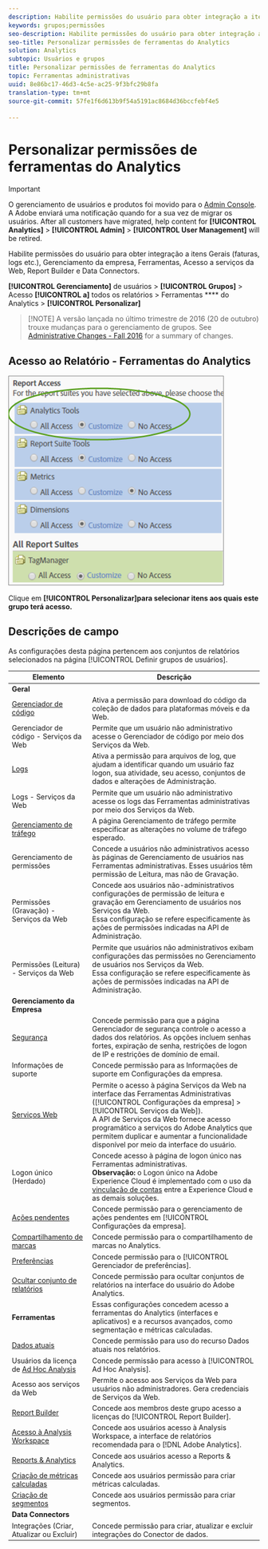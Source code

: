 ```yaml
---
description: Habilite permissões do usuário para obter integração a itens Gerais (faturas, logs etc.), Gerenciamento da empresa, Ferramentas, Acesso a serviços da Web, Report Builder e Data Connectors.
keywords: grupos;permissões
seo-description: Habilite permissões do usuário para obter integração a itens Gerais (faturas, logs etc.), Gerenciamento da empresa, Ferramentas, Acesso a serviços da Web, Report Builder e Data Connectors.
seo-title: Personalizar permissões de ferramentas do Analytics
solution: Analytics
subtopic: Usuários e grupos
title: Personalizar permissões de ferramentas do Analytics
topic: Ferramentas administrativas
uuid: 8e86bc17-46d3-4c5e-ac25-9f3bfc29b8fa
translation-type: tm+mt
source-git-commit: 57fe1f6d613b9f54a5191ac8684d36bccfebf4e5

---
```



# Personalizar permissões de ferramentas do Analytics

>[!IMPORTANT]
>
>O gerenciamento de usuários e produtos foi movido para o [Admin Console](https://helpx.adobe.com/enterprise/using/admin-console.html). A Adobe enviará uma notificação quando for a sua vez de migrar os usuários. After all customers have migrated, help content for **[!UICONTROL Analytics]** &gt; **[!UICONTROL Admin]** &gt; **[!UICONTROL User Management]** will be retired.

Habilite permissões do usuário para obter integração a itens Gerais (faturas, logs etc.), Gerenciamento da empresa, Ferramentas, Acesso a serviços da Web, Report Builder e Data Connectors.

**[!UICONTROL Gerenciamento]** de usuários &gt; **[!UICONTROL Grupos]** &gt; Acesso **[!UICONTROL a]** todos os relatórios &gt; Ferramentas **** do Analytics &gt; **[!UICONTROL Personalizar]**

> [!NOTE] A versão lançada no último trimestre de 2016 (20 de outubro) trouxe mudanças para o gerenciamento de grupos. See [Administrative Changes - Fall 2016](/help/admin/user-management2/c-user-management/permissions-changes.md) for a summary of changes.

## Acesso ao Relatório - Ferramentas do Analytics

![](assets/report-access-analytics-tools.png)

Clique em **[!UICONTROL Personalizar]para selecionar itens aos quais este grupo terá acesso.**

## Descrições de campo

As configurações desta página pertencem aos conjuntos de relatórios selecionados na página [!UICONTROL Definir grupos de usuários].

| Elemento | Descrição |
|--- |--- |
| **Geral** |  |
| [Gerenciador de código](/help/admin/admin/code-manager-admin.md) | Ativa a permissão para download do código da coleção de dados para plataformas móveis e da Web. |
| Gerenciador de código - Serviços da Web | Permite que um usuário não administrativo acesse o Gerenciador de código por meio dos Serviços da Web. |
| [Logs](/help/admin/admin/logs.md) | Ativa a permissão para arquivos de log, que ajudam a identificar quando um usuário faz logon, sua atividade, seu acesso, conjuntos de dados e alterações de Administração. |
| Logs - Serviços da Web | Permite que um usuário não administrativo acesse os logs das Ferramentas administrativas por meio dos Serviços da Web. |
| [Gerenciamento de tráfego](/help/admin/c-traffic-management/traffic-management.md) | A página Gerenciamento de tráfego permite especificar as alterações no volume de tráfego esperado. |
| Gerenciamento de permissões | Concede a usuários não administrativos acesso às páginas de Gerenciamento de usuários nas Ferramentas administrativas. Esses usuários têm permissão de Leitura, mas não de Gravação. |
| Permissões (Gravação) - Serviços da Web | Concede aos usuários não-administrativos configurações de permissão de leitura e gravação em Gerenciamento de usuários nos Serviços da Web.<br>Essa configuração se refere especificamente às ações de permissões indicadas na API de Administração. |
| Permissões (Leitura) - Serviços da Web | Permite que usuários não administrativos exibam configurações das permissões no Gerenciamento de usuários nos Serviços da Web.<br>Essa configuração se refere especificamente às ações de permissões indicadas na API de Administração. |
| **Gerenciamento da Empresa** |  |
| [Segurança](/help/admin/company/security-manager.md) | Concede permissão para que a página Gerenciador de segurança controle o acesso a dados dos relatórios. As opções incluem senhas fortes, expiração de senha, restrições de logon de IP e restrições de domínio de email. |
| Informações de suporte | Concede permissão para as Informações de suporte em Configurações da empresa. |
| [Serviços Web](/help/admin/company/web-services-admin.md) | Permite o acesso à página Serviços da Web na interface das Ferramentas Administrativas ([!UICONTROL Configurações da empresa] &gt; [!UICONTROL Serviços da Web]).<br>A API de Serviços da Web fornece acesso programático a serviços do Adobe Analytics que permitem duplicar e aumentar a funcionalidade disponível por meio da interface do usuário. |
| Logon único (Herdado) | Concede acesso à página de logon único nas Ferramentas administrativas.<br>**Observação:** o Logon único na Adobe Experience Cloud é implementado com o uso da [vinculação de contas](https://marketing.adobe.com/resources/help/en_US/mcloud/organizations.html) entre a Experience Cloud e as demais soluções. |
| [Ações pendentes](/help/admin/company/pending-actions-admin.md) | Concede permissão para o gerenciamento de ações pendentes em [!UICONTROL Configurações da empresa]. |
| [Compartilhamento de marcas](/help/admin/company/co-branding-admin.md) | Concede permissão para o compartilhamento de marcas no Analytics. |
| [Preferências](/help/admin/admin/preferences-manager.md) | Concede permissão para o [!UICONTROL Gerenciador de preferências]. |
| [Ocultar conjunto de relatórios](/help/admin/company/c-hide-report-suites.md) | Concede permissão para ocultar conjuntos de relatórios na interface do usuário do Adobe Analytics. |
| **Ferramentas** | Essas configurações concedem acesso a ferramentas do Analytics (interfaces e aplicativos) e a recursos avançados, como segmentação e métricas calculadas. |
| [Dados atuais](https://marketing.adobe.com/resources/help/en_US/reference/data_latency.html) | Concede permissão para uso do recurso Dados atuais nos relatórios. |
| Usuários da licença de [Ad Hoc Analysis](https://marketing.adobe.com/resources/help/en_US/dsc/) | Concede permissão para acesso à [!UICONTROL Ad Hoc Analysis]. |
| Acesso aos serviços da Web | Permite o acesso aos Serviços da Web para usuários não administradores. Gera credenciais de Serviços da Web. |
| [Report Builder](https://marketing.adobe.com/resources/help/en_US/arb/setup.html) | Concede aos membros deste grupo acesso a licenças do [!UICONTROL Report Builder]. |
| [Acesso à Analysis Workspace](https://marketing.adobe.com/resources/help/en_US/analytics/analysis-workspace/) | Concede aos usuários acesso à Analysis Workspace, a interface de relatórios recomendada para o [!DNL Adobe Analytics]. |
| [Reports &amp; Analytics](https://marketing.adobe.com/resources/help/en_US/sc/user/) | Concede aos usuários acesso a Reports &amp; Analytics. |
| [Criação de métricas calculadas](https://marketing.adobe.com/resources/help/en_US/analytics/calcmetrics/) | Concede aos usuários permissão para criar métricas calculadas. |
| [Criação de segmentos](https://marketing.adobe.com/resources/help/en_US/analytics/segment/) | Concede aos usuários permissão para criar segmentos. |
| **Data Connectors** |  |
| Integrações (Criar, Atualizar ou Excluir) | Concede permissão para criar, atualizar e excluir integrações do Conector de dados. |
